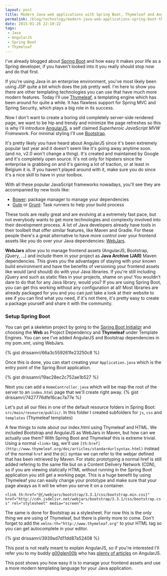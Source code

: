 ```yaml
---
layout: post
title: Modern Java web applications with Spring Boot, Thymeleaf and AngularJS
permalink: /blog/technology/modern-java-web-applications-spring-boot-thymeleaf-angularjs/
date: 2015-01-26 22:10:22
tags:
 - Java
 - AngularJS
 - Spring Boot
 - Thymeleaf
---
```

I've already blogged about [Spring Boot](http://www.drissamri.be/blog/architecture/what-are-microservices/) and how easy it makes your life as a Spring developer, if you haven't looked into it you really should stop now and do that first.

If you're using Java in an enterprise environment, you've most likely been using JSP quite a bit which does the job pretty well. I'm here to show you there are other templating technologies you can use that have much more modern features. Today I'll use [Thymeleaf](http://www.thymeleaf.org/), a templating engine which has been around for quite a while. It has flawless support for Spring MVC and Spring Security, which plays a big role in its success.

Now I don't want to create a boring old completely server-side rendered page, we want to be hip and trendy and minimize the page refreshes so this is why I'll introduce [AngularJS](https://angularjs.org/), a self claimed _Superheroic JavaScript MVW Framework_. For minimal styling I'll use [Bootstrap](http://getbootstrap.com/).

It's pretty likely you have heard about AngularJS since it's been extremely popular last year and it doesn't seem like it's going away anytime soon. (and no, v2.0 won't change a thing). It's created and maintained by Google and it's completely open source. It's not only for hipsters since the enterprise is grabbing on and it's gaining a lot of traction, or at least in Belgium it is. If you haven't played around with it, make sure you do since it's a nice skill to have in your toolbox.

With all these popular JavaScript frameworks nowadays, you'll see they are accompanied by new tools like:

*   [Bower](http://bower.io/): package manager to manage your dependencies
*   [Gulp](http://gulpjs.com/) or [Grunt](http://gruntjs.com/): Task runners to help your build process

These tools are really great and are evolving at a extremely fast pace, but not everybody wants to get more technologies and complexity involved into their development process. A lot of Java developers already have tools in their toolbelt that offer similar features, like Maven and Gradle. For these people there's a great alternative to have more control over your frontend assets like you do over your Java dependencies: [WebJars](http://www.webjars.org/).

**WebJars** allow you to manage frontend assets (AngularJS, Bootstrap, jQuery, ...) and include them in your project as **Java Archive (JAR)** Maven dependencies. This gives you the advantages of staying with your known build environment and have the benefits of versioning your frontend assets like would (and should) do with your Java libraries. If you're still including jQuery and such as static files in your projects, shame on you! You wouldn't dare to do that for any Java library, would you? If you are using Spring Boot, you can get this working without any configuration at all! Most libraries are already packaged for you and you can just take a look at their website to see if you can find what you need, if it's not there, it's pretty easy to create a package yourself and share it with the community.

### Setup Spring Boot

You can get a skeleton project by going to the [Spring Boot Initializr](http://start.spring.io/) and choosing the **Web** as Project Dependency and **Thymeleaf** under Template Engines. You can see I've added AngularJS and Bootstrap dependencies in my pom.xml, using WebJars.

{% gist drissamri/66a3c559261fe23250c8 %}

Once this is done, you can start creating your `Application.java` which is the entry point of the Spring Boot application.

{% gist drissamri/19ac28ec2c752ae1b527 %}

Next you can add a `HomeController.java` which will be map the root of the server to an `index.html` page that we'll create right away.
{% gist drissamri/7427776dfe16cac7a77e %}

Let's put all our files in one of the default resource folders in Spring Boot: `src/main/resource/public/`. In this folder I created subfolders for `js`, `css` and `templates` (Thymeleaf templates)

A few things to note about our index.html using Thymeleaf and HTML. We included Bootstrap and AngularJS as WebJars in Maven, but how can we actually use them? With Spring Boot and Thymeleaf this is extreme trivial. Using a normal `<link>` tag, we'll use `[th:href](http://www.thymeleaf.org/doc/articles/standardurlsyntax.html)` instead of the normal `href` and the `@{}` syntax we can refer to the webjar defined that has been retrieved by Maven. For static prototyping a normal href is still added refering to the same file but on a Content Delivery Network (CDN), so if you are viewing statically HTML without running in the Spring Boot application you still get a working page. This is a huge benefit by using Thymeleaf you can easily change your prototype and make sure that your page always as it will be when you serve it on a container.

`<link th:href="@{/webjars/bootstrap/3.3.1/css/bootstrap.min.css}" href="http://cdn.jsdelivr.net/webjars/bootstrap/3.3.1/css/bootstrap.css" rel="stylesheet" media="screen">`

The same is done for Bootstrap as a stylesheet. For now this is the only thing we are using of Thymeleaf, but there is plenty more to come. Don't forget to add the `xmlns:th="http://www.thymeleaf.org"` to your HTML tag so you can get autocomplete in your editor.

{% gist drissamri/3939ad7d11dd87a52408 %}

This post is not really meant to explain AngularJS, so if you're interested I'll refer you to my buddy [g00glen00b](http://g00glen00b.be/) who has [plenty of articles](http://g00glen00b.be/category/t/?s=angularjs) on AngularJS.

This post shows you how easy it is to manage your frontend assets and use a more modern templating language for your Java application.
